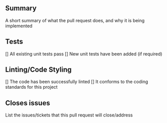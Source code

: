 ## Summary

A short summary of what the pull request does, and why it is being implemented

## Tests

[] All existing unit tests pass
[] New unit tests have been added (if required)

## Linting/Code Styling

[] The code has been successfully linted
[] It conforms to the coding standards for this project

## Closes issues

List the issues/tickets that this pull request will close/address